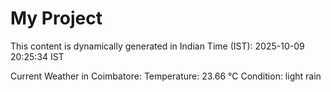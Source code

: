 # My Project

This content is dynamically generated in Indian Time (IST): 2025-10-09 20:25:34 IST


Current Weather in Coimbatore:
Temperature: 23.66 °C
Condition: light rain
